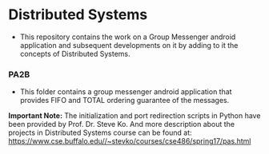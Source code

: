 # Distributed Systems
* This repository contains the work on a Group Messenger android application and subsequent developments on it by adding to it the concepts of Distributed Systems.

### PA2B
* This folder contains a group messenger android application that provides FIFO and TOTAL ordering guarantee of the messages.


**Important Note:**
The initialization and port redirection scripts in Python have been provided by Prof. Dr. Steve Ko. And more description about the projects in Distributed Systems course can be found at: https://www.cse.buffalo.edu//~stevko/courses/cse486/spring17/pas.html
